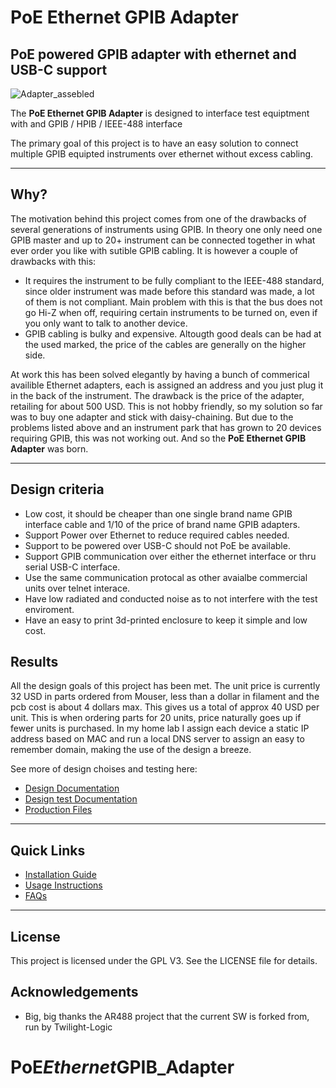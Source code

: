 <h1>PoE Ethernet GPIB  Adapter</h1>


<h2>PoE powered GPIB adapter with ethernet and USB-C support</h2>


![Adapter_assebled](Img/adapter_connected.png)


<p>The <strong>PoE Ethernet GPIB Adapter</strong> is designed to interface test equiptment with and GPIB / HPIB / IEEE-488 interface</p>

<p>The primary goal of this project is to have an easy solution to connect multiple GPIB equipted instruments over ethernet without excess cabling.</p>
<p></p>

<hr />

<h2>Why?</h2>

<p>The motivation behind this project comes from one of the drawbacks of several generations of instruments using GPIB. In theory one only need one GPIB master and up to 20+ instrument can be connected together in what ever order you like with sutible GPIB cabling. It is however a couple of drawbacks with this:</p>

<ul>
<li>It requires the instrument to be fully compliant to the IEEE-488 standard, since older instrument was made before this standard was made, a lot of them is not compliant. Main problem with this is that the bus does not go Hi-Z when off, requiring certain instruments to be turned on, even if you only want to talk to another device.</li>
<li>GPIB cabling is bulky and expensive. Altougth good deals can be had at the used marked, the price of the cables are generally on the higher side.</li>
</ul>

<p>At work this has been solved elegantly by having a bunch of commerical availible Ethernet adapters, each is assigned an address and you just plug it in the back of the instrument. The drawback is the price of the adapter, retailing for about 500 USD. This is not hobby friendly, so my solution so far was to buy one adapter and stick with daisy-chaining. But due to the problems listed above and an instrument park that has grown to 20 devices requiring GPIB, this was not working out. And so the <strong>PoE Ethernet GPIB Adapter</strong> was born.
</p>

<hr />

<h2>Design criteria</h2>

<ul>
<li>Low cost, it should be cheaper than one single brand name GPIB interface cable and 1/10 of the price of brand name GPIB adapters.</li>
<li>Support Power over Ethernet to reduce required cables needed.</li>
<li>Support to be powered over USB-C should not PoE be available.</li>
<li>Support GPIB communication over either the ethernet interface or thru serial USB-C interface.</li>
<li>Use the same communication protocal as other avaialbe commercial units over telnet interace.</li>
<li>Have low radiated and conducted noise as to not interfere with the test enviroment.</li>
<li>Have an easy to print 3d-printed enclosure to keep it simple and low cost.</li>
</ul>


<h2>Results</h2>

<p>All the design goals of this project has been met.
The unit price is currently 32 USD in parts ordered from Mouser, less than a dollar in filament and the pcb cost is about 4 dollars max. This gives us a total of approx 40 USD per unit. This is when ordering parts for 20 units, price naturally goes up if fewer units is purchased.
In my home lab I assign each device a static IP address based on MAC and run a local DNS server to assign an easy to remember domain, making the use of the design a breeze. 

See more of design choises and testing here:

<ul>
<li><a href="docs/dn.md">Design Documentation</a></li>
<li><a href="docs/dt.md">Design test Documentation</a></li>
<li><a href="docs/production-files.md">Production Files</a></li>
</ul>

<hr />



<h2>Quick Links</h2>

<ul>
<li><a href="docs/installation-guide.md">Installation Guide</a></li>
<li><a href="docs/usage-instructions.md">Usage Instructions</a></li>
<li><a href="docs/faqs.md">FAQs</a></li>
</ul>

<hr />

<h2>License</h2>

<p>This project is licensed under the GPL V3. See the LICENSE file for details.</p>

<h2>Acknowledgements</h2>

<ul>
<li>Big, big thanks the AR488 project that the current SW is forked from, run by Twilight-Logic</li>
</ul>

<h1>PoE<em>Ethernet</em>GPIB_Adapter</h1>

